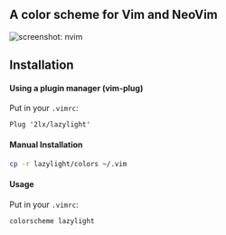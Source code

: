 ## A color scheme for Vim and NeoVim
![screenshot: nvim](https://user-images.githubusercontent.com/1208782/197273885-8bf1ace3-a81f-47c0-aefa-1f63ed6a97a3.png)

## Installation
#### Using a plugin manager (vim-plug)
Put in your `.vimrc`:
```vim
Plug '2lx/lazylight'
```

#### Manual Installation
```bash
cp -r lazylight/colors ~/.vim
```

#### Usage
Put in your `.vimrc`:
```vim
colorscheme lazylight
```
